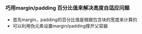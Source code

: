 ### 巧用margin/padding 百分比值来解决高度自适应问题

- 首先margin，padding的百分比值是根据包含块的宽度来计算的
- 可以利用伪元素设置margin/padding撑开父容器

